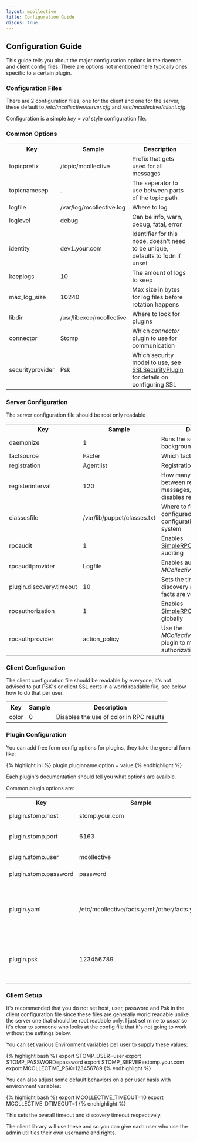 ```yaml
---
layout: mcollective
title: Configuration Guide
disqus: true
---
```


Configuration Guide
-------------------
This guide tells you about the major configuration options in the daemon and client config files.  There are options not mentioned
here typically ones specific to a certain plugin.

### Configuration Files
There are 2 configuration files, one for the client and one for the server, these default to */etc/mcollective/server.cfg* and */etc/mcollective/client.cfg*.

Configuration is a simple *key = val* style configuration file.

### Common Options
<table>
<tr><th><b>Key</b></th><th><b>Sample</b></th><th><b>Description</b></th></tr>
<tr><td>topicprefix</td><td>/topic/mcollective</td><td>Prefix that gets used for all messages</td></tr>
<tr><td>topicnamesep</td><td>.</td><td>The seperator to use between parts of the topic path</td></tr>
<tr><td>logfile</td><td>/var/log/mcollective.log</td><td>Where to log</td></tr>
<tr><td>loglevel</td><td>debug</td><td>Can be info, warn, debug, fatal, error</td></tr>
<tr><td>identity</td><td>dev1.your.com</td><td>Identifier for this node, doesn't need to be unique, defaults to fqdn if unset</td></tr>
<tr><td>keeplogs</td><td>10</td><td>The amount of logs to keep</td></tr>
<tr><td>max_log_size</td><td>10240</td><td>Max size in bytes for log files before rotation happens</td></tr>
<tr><td>libdir</td><td>/usr/libexec/mcollective</td><td>Where to look for plugins</td></tr>
<tr><td>connector</td><td>Stomp</td><td>Which <em>connector</em> plugin to use for communication</td></tr>
<tr><td>securityprovider</td><td>Psk</td><td>Which security model to use, see <a href="http://code.google.com/p/mcollective/wiki/SSLSecurityPlugin">SSLSecurityPlugin</a> for details on configuring SSL</td></tr>
</table>

### Server Configuration
The server configuration file should be root only readable

<table>
<tr><th><b>Key</b></th><th><b>Sample</b></th><th><b>Description</b></th></tr>
<tr><td>daemonize</td><td>1</td><td>Runs the server in the background</td></tr>
<tr><td>factsource</td><td>Facter</td><td>Which fact plugin to use</td></tr>
<tr><td>registration</td><td>Agentlist</td><td>Registration plugin to use</td></tr>
<tr><td>registerinterval</td><td>120</td><td>How many seconds to sleep between registration messages, setting this to zero disables registration</td></tr>
<tr><td>classesfile</td><td>/var/lib/puppet/classes.txt</td><td>Where to find a list of classes configured by your configuration management system</td></tr>
<tr><td>rpcaudit</td><td>1</td><td>Enables <a href="http://code.google.com/p/mcollective/wiki/SimpleRPCIntroduction">SimpleRPCIntroduction</a> auditing</td></tr>
<tr><td>rpcauditprovider</td><td>Logfile</td><td>Enables auditing using <em>MCollective::Audit::Logfile</em></td></tr>
<tr><td>plugin.discovery.timeout</td><td>10</td><td>Sets the timeout for the discovery agent, useful if facts are very slow</td></tr>
<tr><td>rpcauthorization</td><td>1</td><td>Enables <a href="http://code.google.com/p/mcollective/wiki/SimpleRPCAuthorization">SimpleRPCAuthorization</a> globally</td></tr>
<tr><td>rpcauthprovider</td><td>action_policy</td><td>Use the <em>MCollective::Util::ActionPolicy</em> plugin to manage authorization</td></tr>
</table>

### Client Configuration
The client configuration file should be readable by everyone, it's not advised to put PSK's or client SSL certs in a world readable file, see below how to do that per user.

<table>
<tr><th><b>Key</b></th><th><b>Sample</b></th><th><b>Description</b></th></tr>
<tr><td>color</td><td>0</td><td>Disables the use of color in RPC results</td></tr>
</table>

### Plugin Configuration
You can add free form config options for plugins, they take the general form like:

{% highlight ini %}
    plugin.pluginname.option = value
{% endhighlight %}

Each plugin's documentation should tell you what options are availble.

Common plugin options are:

<table>
<tr><th><b>Key</b></th><th><b>Sample</b></th><th><b>Description</b></th></tr>
<tr><td>plugin.stomp.host</td><td>stomp.your.com</td><td>Host to connect too</td></tr>
<tr><td>plugin.stomp.port</td><td>6163</td><td>Port to connecto too</td></tr>
<tr><td>plugin.stomp.user</td><td>mcollective</td><td>User to connect as</td></tr>
<tr><td>plugin.stomp.password</td><td>password</td><td>Password to use</td></tr>
<tr><td>plugin.yaml</td><td>/etc/mcollective/facts.yaml:/other/facts.yaml</td><td>Where the yaml fact source finds facts from, multiples get merged</td></tr>
<tr><td>plugin.psk</td><td>123456789</td><td>The pre-shared key to use for the Psk security provider</td></tr>
</table>

### Client Setup
It's recommended that you do not set host, user, password and Psk in the client configuration file since these files are generally world readable unlike the server one that should be root readable only.  I just set mine to *unset* so it's clear to someone who looks at the config file that it's not going to work without the settings below.

You can set various Environment variables per user to supply these values:

{% highlight bash %}
export STOMP_USER=user
export STOMP_PASSWORD=password
export STOMP_SERVER=stomp.your.com
export MCOLLECTIVE_PSK=123456789
{% endhighlight %}

You can also adjust some default behaviors on a per user basis with environment variables:

{% highlight bash %}
export MCOLLECTIVE_TIMEOUT=10
export MCOLLECTIVE_DTIMEOUT=1
{% endhighlight %}

This sets the overall timeout and discovery timeout respectively.

The client library will use these and so you can give each user who use the admin utilities their own username and rights.
